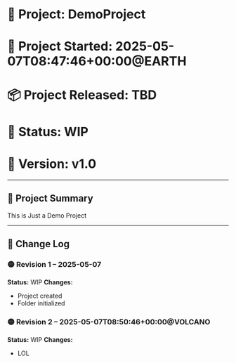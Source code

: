 # 📁 Project: DemoProject
# 📅 Project Started: 2025-05-07T08:47:46+00:00@EARTH
# 📦 Project Released: TBD
# 🚦 Status: WIP
# 🔖 Version: v1.0

---

## 📝 Project Summary
This is Just a Demo Project

---

## 🔁 Change Log

### 🟡 Revision 1 – 2025-05-07
**Status:** WIP
**Changes:**
- Project created
- Folder initialized

### 🟡 Revision 2 – 2025-05-07T08:50:46+00:00@VOLCANO
**Status:** WIP
**Changes:**
- LOL
